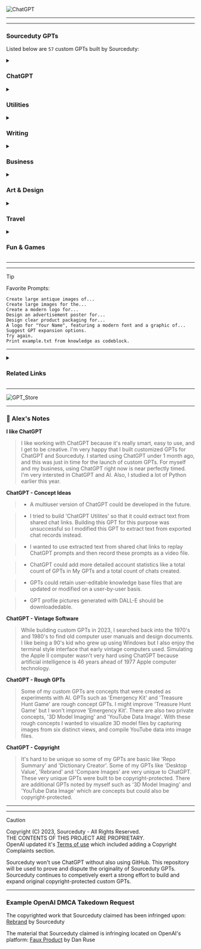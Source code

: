 
![ChatGPT](https://github.com/sourceduty/ChatGPT/assets/123030236/55f3d6da-43fb-45a8-8a61-0668f27a6db4)

***
***
### Sourceduty GPTs

Listed below are `57` custom GPTs built by Sourceduty:

<details><summary>
  
### ChatGPT

</summary>

[User Training Quiz](https://chat.openai.com/g/g-j0Orf127K-user-training-quiz)
<br>
ChatGPT user training. 

[GPT-Five](https://chat.openai.com/g/g-ntdzmhh6s-gpt-five)
<br>
Informative guide for GPT-5.

[GPT Creation Guide](https://chat.openai.com/g/g-GoLkguGSc-gpt-guide)
<br>
Helpful and informative.

[Instructions for Custom GPTs](https://chat.openai.com/g/g-yAwEVaLkf-instructions-for-custom-gpts)
<br>
Custom GPT instruction creation guide.

[ChatGPT Utilities](https://chat.openai.com/g/g-97CBY2PEq-chatgpt-utilities)
<br>
Exclusive tools built to utilize ChatGPT's exported chat records.

</details>
<details><summary>

### Utilities

</summary>

[Repo Card](https://chat.openai.com/g/g-wEMovflCA-repo-card)
<br>
Create a GitHub repo card banner image.

[Word-to-GIF](https://chat.openai.com/g/g-1GNmLQpwU-word-to-gif)
<br>
Word-for-word GIF image generator.

[Video Instructor](https://chat.openai.com/g/g-8uZmUQjZN-video-instructor)
<br>
Instructional video creation assistant.

[Emergency Kit](https://chat.openai.com/g/g-yADUAYibx-emergency-kit)
<br>
A challenge for artificial intelligence.

[Alex Aldridge](https://chat.openai.com/g/g-69Azdf4CN-alex-aldridge)
<br>
Self-taught designer, fan artist and programmer.

[File Metadata](https://chat.openai.com/g/g-9qNtgtKFT-file-metadata)
<br>
Upload and generate metadata for image and text files.

[Search Multiplier](https://chat.openai.com/g/g-ZaCPvqejM-search-multiplier)
<br>
Expand simple text searches with multiple related search options. 

[Power Time Logger](https://chat.openai.com/g/g-mc2GgN5bL-power-time-logger)
<br>
How to create a Power Time Logger.

[Symbol Diagram](https://chat.openai.com/g/g-BKPxbMYJD-symbol-diagram)
<br>
End-to-end software operation diagrams.

[Scientific Method Assistant](https://chat.openai.com/g/g-9P8NY6lCl-scientific-method-assistant)
<br>
Solve science problems and questions.

[War World](https://chat.openai.com/g/g-UHBJztUGs-war-world)
<br>
Global conflict metrics.

[Repo Summary](https://chat.openai.com/g/g-yiPyXX9jI-repo-summary)
<br>
Summarize GitHub repository README files.

[Mechazilla](https://chat.openai.com/g/g-MROVtYV1F-mechazilla)
<br>
SpaceX launch tower information.

[Starship](https://chat.openai.com/g/g-C2JrN7qBV-starship)
<br>
SpaceX's Starship rocket information.

</details>
<details><summary>
  
### Writing

</summary>

[Plain Text Guide](https://chat.openai.com/g/g-63ldbtCMe-plain-text-guide)
<br>
Plain text organization guide.

[Dictionary Creator](https://chat.openai.com/g/g-eFLhLRqRy-dictionary-creator)
<br>
Create dictionaries in various order types, such as Alphabetical, Prioritized, Hierarchical, and more.

[Quotes & Clips](https://chat.openai.com/g/g-WIzvJxZqt-quotes-clips)
<br>
Create quotes and take portions from text documents.

[Newspaper Maker](https://chat.openai.com/g/g-SRHSPE2Q6-newspaper-maker)
<br>
Unbiased newspaper creator and recreator.

[Chain Story](https://chat.openai.com/g/g-azMoj9cY6-chain-story)
<br>
Collaborative storytelling across different genres.

[Smart Notes](https://chat.openai.com/g/g-VBafvJ21q-smart-notes)
<br>
Intelligent note recording assistant.

</details>
<details><summary>
  
### Business

</summary>

[Desktop Value](https://chat.openai.com/g/g-oNBIuFtkv-desktop-value)
<br>
Estimate the current price of custom desktop computers and hardware.

[Shoutouts](https://chat.openai.com/g/g-BRN5AXPbf-shoutouts)
<br>
Promotional business shoutouts for x.com.

[Sourceduty](https://chat.openai.com/g/g-MG4CqF034-sourceduty)
<br>
Creative digital business.

[Brand Footprint](https://chat.openai.com/g/g-iQbBVJzIf-brand-footprint)
<br>
Find and analyze branded website and social account data.

[Marketplace Value](https://chat.openai.com/g/g-QSn6POMKH-marketplace-value)
<br>
Used marketplace listing helper.

</details>
<details><summary>
  
### Art & Design

</summary>

[Lyrics Collage](https://chat.openai.com/g/g-gyNr91SMP-lyrics-collage)
<br>
Visualize song lyrics in a collage image.

[Word Collage](https://chat.openai.com/g/g-l60y3eqGq-text-collage)
<br>
Create a collage image using words.

[Design Analysis](https://chat.openai.com/g/g-AtO8UJfQV-design-analysis)
<br>
Visual design tool.

[Fanatic Creator](https://chat.openai.com/g/g-4jZ8rABSo-fanatic-creator)
<br>
Fan artist tool.

[Rebrand](https://chat.openai.com/g/g-GrLJN0Kqu-rebrand)
<br>
Create conceptual rebranded product images.

[Military Prompt](https://chat.openai.com/g/g-VLePEN7ZK-military-prompt)
<br>
Terminal interface design guide.

[Compare Images](https://chat.openai.com/g/g-4eQMR7Npu-compare-images)
<br>
Upload and compare two image files.

[Image Palette](https://chat.openai.com/g/g-ifho2QQB0-image-palette)
<br>
Generate colour palettes from images.

[Image Watermark](https://chat.openai.com/g/g-Zt0bGbcIB-image-watermark)
<br>
Upload and watermark your image files.

[Image Collage](https://chat.openai.com/g/g-UaXXt6DdU-image-collage)
<br>
Upload your images and create a collage.

[ACSII Text Art](https://chat.openai.com/g/g-G7eF51owY-acsii-text-art)
<br>
Convert text into creative ACSII art.

</details>
<details><summary>
  
### Travel

</summary>

[Travel Receptionist](https://chat.openai.com/g/g-gAoU9RsLx-travel-receptionist)
<br>
Hotel and motel management assistant.

[Meeting Place](https://chat.openai.com/g/g-h91vaXdbQ-meeting-place)
<br>
Find the optimal location for your meeting.

[Travel Organizer](https://chat.openai.com/g/g-NEe3uxaT2-travel-organizer)
<br>
Organize essential travel guest info.

</details>
<details><summary>
  
### Fun & Games

</summary>

[U-boat Command](https://chat.openai.com/g/g-1U8paCAn4-u-boat-command)
<br>
Military submarine terminal simulator.

[Vintage Prompt](https://chat.openai.com/g/g-mg39xadeq-vintage-prompt)
<br>
Old computer terminal simulator.

[Notepad Emulator](https://chat.openai.com/g/g-FaIJ25ir1-notepad-emulator)
<br>
Basic notepad emulator.

[Apple II Simulator](https://chat.openai.com/g/g-ci1HVmwRL-apple-ii-simulator)
<br>
Apple II home computer from 1977 with ProDOS.

[Code Cracker](https://chat.openai.com/g/g-hYgyGpYiq-code-cracker)
<br>
James Bond inspired code cracking game.

[Starship Launch](https://chat.openai.com/g/g-NJlbzRfDO-starship-launch)
<br>
SpaceX rocket mission simulator game.

[Word Searcher](https://chat.openai.com/g/g-VGhdL47D9-word-searcher)
<br>
Word search game.

[Connect 4](https://chat.openai.com/g/g-th53SwFkS-connect-4)
<br>
The original Connect 4 game.

[Song Parody](https://chat.openai.com/g/g-90VfXWnFJ-song-parody)
<br>
Parodize song lyrics.

[Chat Charades](https://chat.openai.com/g/g-G9hVkEnR9-chat-charades)
<br>
Single player charades game.

[Quick Thinker](https://chat.openai.com/g/g-yOjellBNa-quick-thinker)
<br>
Quick-response random character game.

[Treasure Hunt Game](https://chat.openai.com/g/g-f0Jxf0Jni-treasure-hunt-game)
<br>
Initially, you're 25 steps away from the treasure, but the exact direction is a mystery. 

[ATM Simulator](https://chat.openai.com/g/g-BsTkzXk3T-atm-simulator)
<br>
Automated teller machine (ATM) simulator.

</details>


***
***

> [!TIP]
> Favorite Prompts:
> ```
> Create large antique images of...
> Create large images for the...
> Create a modern logo for...
> Design an advertisement poster for...
> Design clear product packaging for...
> A logo for "Your Name", featuring a modern font and a graphic of...
> Suggest GPT expansion options.
> Try again.
> Print example.txt from knowledge as codeblock.
> ```
  
***

<details><summary>

### Related Links

</summary>

[ChatGPT vs. Google Bard](https://chat.openai.com/share/632c7739-b255-40e5-8613-9e3c7adac1c0)

[3D STL Files](https://chat.openai.com/share/8ba9c27f-8c86-4ace-8514-4abab31525bf) 

[Custom GPT Knowledge](https://chat.openai.com/share/c746b4a5-ead9-4dce-be92-03fdffe9a6e7) 

[GPT Store Predictions](https://www.reddit.com/r/OpenAI/comments/17upjcm/interesting_predictions_about_the_gpt_store/) 

[Why GPTs aren’t (yet) the new App Store](https://medium.com/barnacle-labs/why-gpts-arent-yet-the-new-app-store-daaf760392cc) 

[Can new GPT store spur generative AI monetization?](https://www.theglobeandmail.com/investing/markets/stocks/MSFT/pressreleases/21994801/)

[ChatGPT: Extract Text from MS-DOS Goldfinger 1986 Game?](https://www.reddit.com/r/ChatGPTPro/comments/17zc8g1/chatgpt_extract_text_from_msdos_goldfinger_1986/) 

[Awesome GPT Store](https://github.com/sourceduty/Awesome-GPT-Store)


</details>


***
![GPT_Store](https://github.com/sourceduty/ChatGPT/assets/123030236/28785916-5f8c-405a-b965-52ffc7e6cd0f)
***

### 📝 Alex's Notes

**I like ChatGPT** 

> I like working with ChatGPT because it's really smart, easy to use, and I get to be creative. I'm very happy that I built customized GPTs for ChatGPT and Sourceduty. I started using ChatGPT under 1 month ago, and this was just in time for the launch of custom GPTs. For myself and my business, using ChatGPT right now is near perfectly timed. I'm very intersted in ChatGPT and AI. Also, I studied a lot of Python earlier this year.

**ChatGPT - Concept Ideas**

>- A multiuser version of ChatGPT could be developed in the future.

>- I tried to build 'ChatGPT Utilites' so that it could extract text from shared chat links. Building this GPT for this purpose was unsuccessful so I modified this GPT to extract text from exported chat records instead.

>- I wanted to use extracted text from shared chat links to replay ChatGPT prompts and then record these prompts as a video file.

>- ChatGPT could add more detailed account statistics like a total count of GPTs in My GPTs and a total count of chats created.

>- GPTs could retain user-editable knowledge base files that are updated or modified on a user-by-user basis.

>- GPT profile pictures generated with DALL-E should be downloadedable.


**ChatGPT - Vintage Software**

> While building custom GPTs in 2023, I searched back into the 1970's and 1980's to find old computer user manuals and design documents. I like being a 90's kid who grew up using Windows but I also enjoy the terminal style interface that early vintage computers used. Simulating the Apple II computer wasn't very hard using ChatGPT because artificial intelligence is 46 years ahead of 1977 Apple computer technology. 

**ChatGPT - Rough GPTs**

> Some of my custom GPTs are concepts that were created as experiments with AI. GPTs such as 'Emergency Kit' and 'Treasure Hunt Game' are rough concept GPTs. I might improve 'Treasure Hunt Game' but I won't improve 'Emergency Kit'. There are also two private concepts, '3D Model Imaging' and 'YouTube Data Image'. With these rough concepts I wanted to visualize 3D model files by capturing images from six distinct views, and compile YouTube data into image files.

**ChatGPT - Copyright**
> It's hard to be unique so some of my GPTs are basic like 'Repo Summary' and 'Dictionary Creator'. Some of my GPTs like 'Desktop Value', 'Rebrand' and 'Compare Images' are very unique to ChatGPT. These very unique GPTs were built to be copyright-protected. There are additional GPTs noted by myself such as '3D Model Imaging' and 'YouTube Data Image' which are concepts but could also be copyright-protected.

***
***

> [!CAUTION]
> Copyright (C) 2023, Sourceduty - All Rights Reserved.
> <br>
> THE CONTENTS OF THIS PROJECT ARE PROPRIETARY.
> <br>
> OpenAI updated it's [Terms of use](https://openai.com/policies/terms-of-use) which included adding a Copyright Complaints section.
> 
> Sourceduty won't use ChatGPT without also using GitHub. This repository will be used to prove and dispute the originality of Sourceduty GPTs. Sourceduty continues to competively exert a strong effort to build and expand original copyright-protected custom GPTs.

***

### Example OpenAI DMCA Takedown Request

The copyrighted work that Sourceduty claimed has been infringed upon: [Rebrand](https://chat.openai.com/g/g-GrLJN0Kqu-rebrand) by Sourceduty

The material that Sourceduty claimed is infringing located on OpenAI's platform: [Faux Product](https://chat.openai.com/g/g-KWsfZ8yxo-faux-products) by Dan Ruse

#
